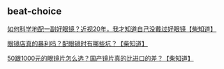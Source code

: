## beat-choice


[如何科学地配一副好眼镜？近视20年，我才知道自己没戴过好眼镜【柴知道】](https://www.bilibili.com/video/BV1Sy42187RW)


[眼镜店真的暴利吗？配眼镜时有哪些坑？【柴知道】](https://www.bilibili.com/video/BV1Uw411p7Q8)

[50跟1000元的眼镜片怎么选？国产镜片真的比进口的差？【柴知道】](https://www.bilibili.com/video/BV1aa4y1B7FL)




[]()
[]()
[]()
[]()
[]()
[]()
[]()
[]()
[]()
[]()
[]()
[]()
[]()
[]()
[]()
[]()
[]()
[]()
[]()
[]()
[]()
